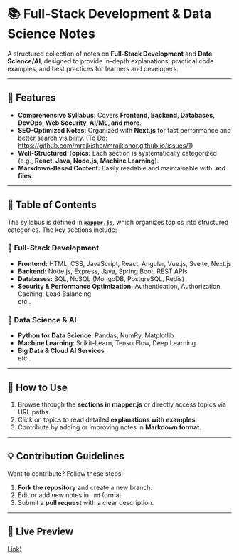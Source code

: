 # **📚 Full-Stack Development & Data Science Notes**  

A structured collection of notes on **Full-Stack Development** and **Data Science/AI**, designed to provide in-depth explanations, practical code examples, and best practices for learners and developers.  

---

## **🚀 Features**
- **Comprehensive Syllabus:** Covers **Frontend, Backend, Databases, DevOps, Web Security, AI/ML, and more**.
- **SEO-Optimized Notes:** Organized with **Next.js** for fast performance and better search visibility. (To Do: https://github.com/mrajkishor/mrajkishor.github.io/issues/1)
- **Well-Structured Topics:** Each section is systematically categorized (e.g., **React, Java, Node.js, Machine Learning**).
- **Markdown-Based Content:** Easily readable and maintainable with **.md files**.

---

## **📂 Table of Contents**
The syllabus is defined in **[`mapper.js`](./mapper.js)**, which organizes topics into structured categories. The key sections include:

### 🔹 **Full-Stack Development**
- **Frontend:** HTML, CSS, JavaScript, React, Angular, Vue.js, Svelte, Next.js  
- **Backend:** Node.js, Express, Java, Spring Boot, REST APIs  
- **Databases:** SQL, NoSQL (MongoDB, PostgreSQL, Redis)  
- **Security & Performance Optimization:** Authentication, Authorization, Caching, Load Balancing  
etc..

### 🔹 **Data Science & AI**
- **Python for Data Science**: Pandas, NumPy, Matplotlib  
- **Machine Learning**: Scikit-Learn, TensorFlow, Deep Learning  
- **Big Data & Cloud AI Services**  
etc..

---

## **📌 How to Use**
1. Browse through the **sections in mapper.js** or directly access topics via URL paths.
2. Click on topics to read detailed **explanations with examples**.
3. Contribute by adding or improving notes in **Markdown format**.

---

## **💡 Contribution Guidelines**
Want to contribute? Follow these steps:
1. **Fork the repository** and create a new branch.
2. Edit or add new notes in `.md` format.
3. Submit a **pull request** with a clear description.

---

## **🔗 Live Preview**
[Link)](https://mrajkishor.github.io/)
